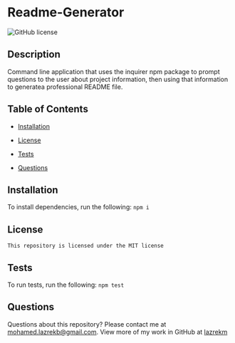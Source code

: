 # Readme-Generator
  ![GitHub license](https://img.shields.io/badge/license-MIT-blue.svg)

  ## Description

  Command line application that uses the inquirer npm package to prompt questions to the user about project information, then using that information to generatea professional README file.
  
  ## Table of Contents 
  
  * [Installation](#installation)
   
 * [License](#license)
  
  * [Tests](#tests)
  
  * [Questions](#questions)
  
  ## Installation
  To install dependencies, run the following:
  `
  npm i
  `
  
  ## License
  
    This repository is licensed under the MIT license 

  ## Tests
  To run tests, run the following:
  `
  npm test
  `
  ## Questions
  Questions about this repository? Please contact me at [mohamed.lazrekb@gmail.com](mailto:mohamed.lazrekb@gmail.com). View more of my work in GitHub at [lazrekm](https://github.com/lazrekm) 
  